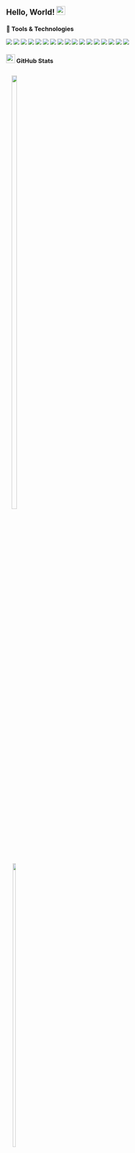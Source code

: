 ## Hello, World! <img src="https://raw.githubusercontent.com/MartinHeinz/MartinHeinz/master/wave.gif" width="24px">

<!-- <p align='center'>
<a href="https://dev.to/waylonwalker"><img height="30" src="https://raw.githubusercontent.com/WaylonWalker/WaylonWalker/main/icon/dev.png"></a>&nbsp;&nbsp;
<a href="https://twitter.com/_waylonwalker"><img height="30" src="https://github.com/WaylonWalker/WaylonWalker/blob/main/icon/twitter.png?raw=true"></a>&nbsp;&nbsp;
<a href="https://instagram.com/_waylonwalker"><img height="30" src="https://github.com/WaylonWalker/WaylonWalker/blob/main/icon/instagram.jpg?raw=true"></a>&nbsp;&nbsp;
<a href="https://www.buymeacoffee.com/bBdtMQO"><img height="30" src="https://github.com/WaylonWalker/WaylonWalker/blob/main/icon/by-me-a-coffee.png?raw=true"></a>
<a href="https://www.linkedin.com/in/waylonwalker/"><img height="30" src="https://github.com/WaylonWalker/WaylonWalker/blob/main/icon/linkedin.png?raw=true"></a>
</p> -->

### 🔧 Tools & Technologies

<p>

<img src="https://img.shields.io/badge/Code-Python-informational?style=flat&logo=python&logoColor=white&color=blue">

<img src="https://img.shields.io/badge/Code-C/C++-informational?style=flat&logo=C&logoColor=white&color=blue">

<img src="https://img.shields.io/badge/Code-Javascript-informational?style=flat&logo=javascript&logoColor=white&color=blue">

<img src="https://img.shields.io/badge/Code-HTML5-informational?style=flat&logo=html5&logoColor=white&color=blue">

<img src="https://img.shields.io/badge/Code-CSS-informational?style=flat&logo=css3&logoColor=white&color=blue">

<img src="https://img.shields.io/badge/Shell-Bash-informational?style=flat&logo=data:image/svg;base64,aHR0cHM6Ly91cGxvYWQud2lraW1lZGlhLm9yZy93aWtpcGVkaWEvY29tbW9ucy80LzRiL0Jhc2hfTG9nb19Db2xvcmVkLnN2Zw&logoColor=white&color=blue">

<img src="https://img.shields.io/badge/Tool-CMake-informational?style=flat&logo=cmake&logoColor=white&color=blue">

<img src="https://img.shields.io/badge/Tool-Git-informational?style=flat&logo=git&logoColor=white&color=blue">

<img src="https://img.shields.io/badge/Tool-CMake-informational?style=flat&logo=cmake&logoColor=white&color=blue">

<img src="https://img.shields.io/badge/Cloud-Azure-informational?style=flat&logo=azure&logoColor=white&color=blue">

<img src="https://img.shields.io/badge/Tools-Docker-informational?style=flat&logo=docker&logoColor=white&color=blue">

<img src="https://img.shields.io/badge/OS-Linux-informational?style=flat&logo=linux&logoColor=white&color=blue">

<img src="https://img.shields.io/badge/OS-Ubuntu-informational?style=flat&logo=ubuntu&logoColor=white&color=blue">

<img src="https://img.shields.io/badge/OS-RedHat-informational?style=flat&logo=redhat&logoColor=white&color=blue">

<img src="https://img.shields.io/badge/OS-OpenSUSE-informational?style=flat&logo=suse&logoColor=white&color=blue">

<img src="https://img.shields.io/badge/OS-MacOS%20X-informational?style=flat&logo=osx&logoColor=white&color=blue">

<img src="https://img.shields.io/badge/OS-Windows-informational?style=flat&logo=windows&logoColor=white&color=blue">

</p>

### <img height=24 src="https://github.githubassets.com/images/modules/logos_page/Octocat.png"> GitHub Stats

<div style="text-align: center; display: inline-block">

<p>

<img width=55% src="https://github-readme-stats.vercel.app/api?username=liam-deacon&show_icons=true&theme=dracula&bg_color=222&title_color=090&icon_color=b90&count_private=true">

<img width=44.5% src="https://github-readme-stats.vercel.app/api/top-langs/?username=liam-deacon&theme=dracula&bg_color=222&title_color=090&icon_color=b90&count_private=true&layout=compact">

</p>

</div>

### 👀 Highlighted Repos

Here are some open source repos I have made:

<div style="text-align: center">

<img src="https://github-readme-stats.vercel.app/api/pin/?username=liam-deacon&repo=elemental&theme=dracula&bg_color=222&title_color=090&icon_color=b90&count_private=true&layout=compact">

<img src="https://github-readme-stats.vercel.app/api/pin/?username=liam-deacon&repo=cleed&theme=dracula&bg_color=222&title_color=090&icon_color=b90&count_private=true&layout=compact">

<img src="https://github-readme-stats.vercel.app/api/pin/?username=liam-deacon&repo=metapandas&theme=dracula&bg_color=222&title_color=090&icon_color=b90&count_private=true&layout=compact">

<img src="https://github-readme-stats.vercel.app/api/pin/?username=liam-deacon&repo=phaseshifts&theme=dracula&bg_color=222&title_color=090&icon_color=b90&count_private=true&layout=compact">

<img src="https://github-readme-stats.vercel.app/api/pin/?username=liam-deacon&repo=liam-deacon.github.io&theme=dracula&bg_color=222&title_color=090&icon_color=b90&count_private=true&layout=compact">

</div>


<!--
**Liam-Deacon/Liam-Deacon** is a ✨ _special_ ✨ repository because its `README.md` (this file) appears on your GitHub profile.

Here are some ideas to get you started:

- 🔭 I’m currently working on ...
- 🌱 I’m currently learning ...
- 👯 I’m looking to collaborate on ...
- 🤔 I’m looking for help with ...
- 💬 Ask me about ...
- 📫 How to reach me: ...
- 😄 Pronouns: ...
- ⚡ Fun fact: ...
-->
